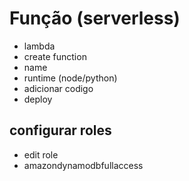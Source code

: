 # Função (serverless)

- lambda
- create function
- name
- runtime (node/python)
- adicionar codigo
- deploy

## configurar roles

- edit role
- amazondynamodbfullaccess
